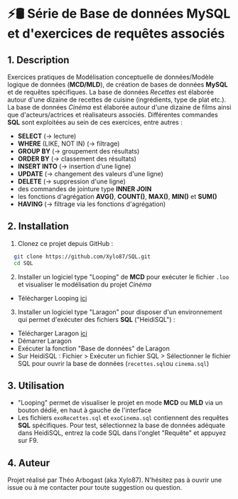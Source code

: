 # ⚡🛢 Série de Base de données MySQL et d'exercices de requêtes associés

## 1. Description
Exercices pratiques de Modélisation conceptuelle de données/Modèle logique de données (**MCD/MLD**), de création de bases de données **MySQL** et de requêtes spécifiques.
La base de données *Recettes* est élaborée autour d'une dizaine de recettes de cuisine (ingrédients, type de plat etc.).
La base de données *Cinéma* est élaborée autour d'une dizaine de films ainsi que d'acteurs/actrices et réalisateurs associés.
Différentes commandes **SQL** sont exploitées au sein de ces exercices, entre autres :
- **SELECT** (-> lecture)
- **WHERE** (LIKE, NOT IN) (-> filtrage)
- **GROUP BY** (-> groupement des résultats)
- **ORDER BY** (-> classement des résultats)
- **INSERT INTO** (-> insertion d'une ligne)
- **UPDATE** (-> changement des valeurs d'une ligne)
- **DELETE** (-> suppression d'une ligne)
- des commandes de jointure type **INNER JOIN**
- les fonctions d'agrégation **AVG()**, **COUNT()**, **MAX()**, **MIN()** et **SUM()**
- **HAVING** (-> filtrage via les fonctions d'agrégation)

## 2. Installation 

 1. Clonez ce projet depuis GitHub :
 ```bash
   git clone https://github.com/Xylo87/SQL.git
   cd SQL
   ```
2. Installer un logiciel type "Looping" de **MCD** pour exécuter le fichier `.loo` et visualiser le modélisation du projet *Cinéma* 

- Télécharger Looping [ici](https://www.looping-mcd.fr/)

3. Installer un logiciel type "Laragon" pour disposer d'un environnement qui permet d'exécuter des fichiers **SQL** ("HeidiSQL") :

- Télécharger Laragon [ici](https://laragon.org/download/)
- Démarrer Laragon
- Exécuter la fonction "Base de données" de Laragon
- Sur HeidiSQL : Fichier > Exécuter un fichier SQL > Sélectionner le fichier SQL pour ouvrir la base de données (`recettes.sql`ou `cinema.sql`)

## 3. Utilisation

- "Looping" permet de visualiser le projet en mode **MCD** ou **MLD** via un bouton dédié, en haut à gauche de l'interface
- Les fichiers `exoRecettes.sql` et `exoCinema.sql` contiennent des requêtes **SQL** spécifiques.
Pour test, sélectionnez la base de données adéquate dans HeidiSQL, entrez la code SQL dans l'onglet "Requête" et appuyez sur F9.

## 4. Auteur
Projet réalisé par Théo Arbogast (aka Xylo87).
N'hésitez pas à ouvrir une issue ou à me contacter pour toute suggestion ou question.

